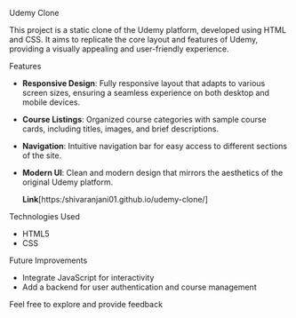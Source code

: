

 Udemy Clone

This project is a static clone of the Udemy platform, developed using HTML and CSS. It aims to replicate the core layout and features of Udemy, providing a visually appealing and user-friendly experience.

Features

- **Responsive Design**: Fully responsive layout that adapts to various screen sizes, ensuring a seamless experience on both desktop and mobile devices.
- **Course Listings**: Organized course categories with sample course cards, including titles, images, and brief descriptions.
- **Navigation**: Intuitive navigation bar for easy access to different sections of the site.
- **Modern UI**: Clean and modern design that mirrors the aesthetics of the original Udemy platform.

  **Link**[https:/shivaranjani01.github.io/udemy-clone/]
  

 Technologies Used

- HTML5
- CSS

 Future Improvements

- Integrate JavaScript for interactivity
- Add a backend for user authentication and course management

Feel free to explore and provide feedback
